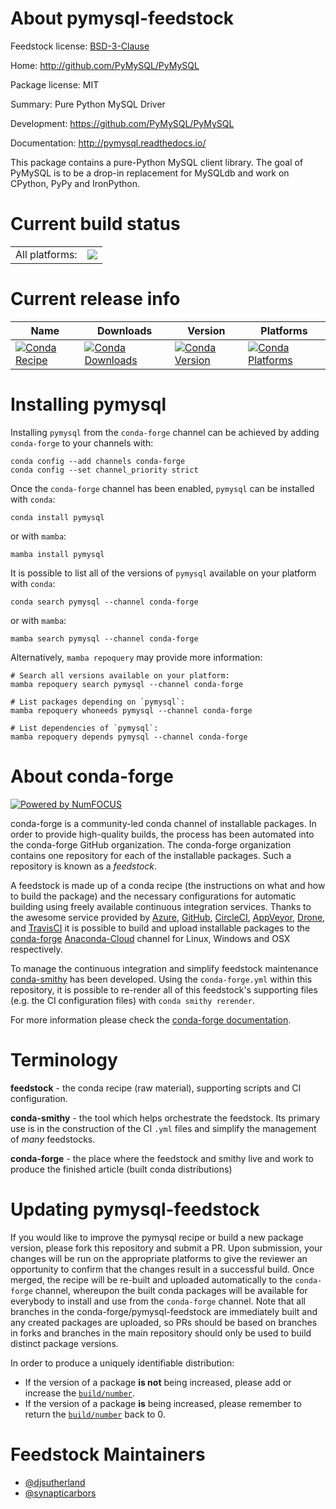 About pymysql-feedstock
=======================

Feedstock license: [BSD-3-Clause](https://github.com/conda-forge/pymysql-feedstock/blob/main/LICENSE.txt)

Home: http://github.com/PyMySQL/PyMySQL

Package license: MIT

Summary: Pure Python MySQL Driver

Development: https://github.com/PyMySQL/PyMySQL

Documentation: http://pymysql.readthedocs.io/

This package contains a pure-Python MySQL client library. The goal of
PyMySQL is to be a drop-in replacement for MySQLdb and work on CPython,
PyPy and IronPython.


Current build status
====================


<table><tr><td>All platforms:</td>
    <td>
      <a href="https://dev.azure.com/conda-forge/feedstock-builds/_build/latest?definitionId=4981&branchName=main">
        <img src="https://dev.azure.com/conda-forge/feedstock-builds/_apis/build/status/pymysql-feedstock?branchName=main">
      </a>
    </td>
  </tr>
</table>

Current release info
====================

| Name | Downloads | Version | Platforms |
| --- | --- | --- | --- |
| [![Conda Recipe](https://img.shields.io/badge/recipe-pymysql-green.svg)](https://anaconda.org/conda-forge/pymysql) | [![Conda Downloads](https://img.shields.io/conda/dn/conda-forge/pymysql.svg)](https://anaconda.org/conda-forge/pymysql) | [![Conda Version](https://img.shields.io/conda/vn/conda-forge/pymysql.svg)](https://anaconda.org/conda-forge/pymysql) | [![Conda Platforms](https://img.shields.io/conda/pn/conda-forge/pymysql.svg)](https://anaconda.org/conda-forge/pymysql) |

Installing pymysql
==================

Installing `pymysql` from the `conda-forge` channel can be achieved by adding `conda-forge` to your channels with:

```
conda config --add channels conda-forge
conda config --set channel_priority strict
```

Once the `conda-forge` channel has been enabled, `pymysql` can be installed with `conda`:

```
conda install pymysql
```

or with `mamba`:

```
mamba install pymysql
```

It is possible to list all of the versions of `pymysql` available on your platform with `conda`:

```
conda search pymysql --channel conda-forge
```

or with `mamba`:

```
mamba search pymysql --channel conda-forge
```

Alternatively, `mamba repoquery` may provide more information:

```
# Search all versions available on your platform:
mamba repoquery search pymysql --channel conda-forge

# List packages depending on `pymysql`:
mamba repoquery whoneeds pymysql --channel conda-forge

# List dependencies of `pymysql`:
mamba repoquery depends pymysql --channel conda-forge
```


About conda-forge
=================

[![Powered by
NumFOCUS](https://img.shields.io/badge/powered%20by-NumFOCUS-orange.svg?style=flat&colorA=E1523D&colorB=007D8A)](https://numfocus.org)

conda-forge is a community-led conda channel of installable packages.
In order to provide high-quality builds, the process has been automated into the
conda-forge GitHub organization. The conda-forge organization contains one repository
for each of the installable packages. Such a repository is known as a *feedstock*.

A feedstock is made up of a conda recipe (the instructions on what and how to build
the package) and the necessary configurations for automatic building using freely
available continuous integration services. Thanks to the awesome service provided by
[Azure](https://azure.microsoft.com/en-us/services/devops/), [GitHub](https://github.com/),
[CircleCI](https://circleci.com/), [AppVeyor](https://www.appveyor.com/),
[Drone](https://cloud.drone.io/welcome), and [TravisCI](https://travis-ci.com/)
it is possible to build and upload installable packages to the
[conda-forge](https://anaconda.org/conda-forge) [Anaconda-Cloud](https://anaconda.org/)
channel for Linux, Windows and OSX respectively.

To manage the continuous integration and simplify feedstock maintenance
[conda-smithy](https://github.com/conda-forge/conda-smithy) has been developed.
Using the ``conda-forge.yml`` within this repository, it is possible to re-render all of
this feedstock's supporting files (e.g. the CI configuration files) with ``conda smithy rerender``.

For more information please check the [conda-forge documentation](https://conda-forge.org/docs/).

Terminology
===========

**feedstock** - the conda recipe (raw material), supporting scripts and CI configuration.

**conda-smithy** - the tool which helps orchestrate the feedstock.
                   Its primary use is in the construction of the CI ``.yml`` files
                   and simplify the management of *many* feedstocks.

**conda-forge** - the place where the feedstock and smithy live and work to
                  produce the finished article (built conda distributions)


Updating pymysql-feedstock
==========================

If you would like to improve the pymysql recipe or build a new
package version, please fork this repository and submit a PR. Upon submission,
your changes will be run on the appropriate platforms to give the reviewer an
opportunity to confirm that the changes result in a successful build. Once
merged, the recipe will be re-built and uploaded automatically to the
`conda-forge` channel, whereupon the built conda packages will be available for
everybody to install and use from the `conda-forge` channel.
Note that all branches in the conda-forge/pymysql-feedstock are
immediately built and any created packages are uploaded, so PRs should be based
on branches in forks and branches in the main repository should only be used to
build distinct package versions.

In order to produce a uniquely identifiable distribution:
 * If the version of a package **is not** being increased, please add or increase
   the [``build/number``](https://docs.conda.io/projects/conda-build/en/latest/resources/define-metadata.html#build-number-and-string).
 * If the version of a package **is** being increased, please remember to return
   the [``build/number``](https://docs.conda.io/projects/conda-build/en/latest/resources/define-metadata.html#build-number-and-string)
   back to 0.

Feedstock Maintainers
=====================

* [@djsutherland](https://github.com/djsutherland/)
* [@synapticarbors](https://github.com/synapticarbors/)


<!-- dummy commit to enable rerendering -->


